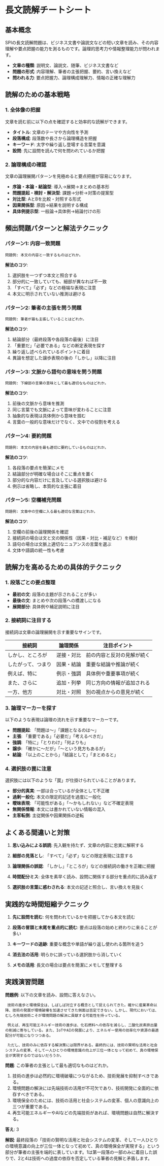 # 長文読解チートシート

## 基本概念

SPIの長文読解問題は、ビジネス文書や論説文などの短い文章を読み、その内容理解や要点把握の能力を測るものです。論理的思考力や情報整理能力が問われます。

- **文章の種類**: 説明文、論説文、随筆、ビジネス文書など
- **問題の形式**: 内容理解、筆者の主張把握、要約、言い換えなど
- **問われる力**: 要点把握力、論理構成理解力、情報の正確な理解力

## 読解のための基本戦略

### 1. 全体像の把握

文章を読む前に以下の点を確認すると効率的な読解ができます。

- **タイトル**: 文章のテーマや方向性を予測
- **段落構成**: 段落数や長さから論理構造を把握
- **キーワード**: 太字や繰り返し登場する言葉を意識
- **設問**: 先に設問を読んで何を問われているか把握

### 2. 論理構成の確認

文章の論理展開パターンを見極めると要点把握が容易になります。

- **序論・本論・結論型**: 導入→展開→まとめの基本形
- **問題提起・検討・解決型**: 課題→分析→対策の提案型
- **対比型**: AとBを比較・対照する形式
- **因果関係型**: 原因→結果を説明する構成
- **具体例提示型**: 一般論→具体例→結論付けの形

## 頻出問題パターンと解法テクニック

### パターン1: 内容一致問題
```
問題例: 本文の内容と一致するものはどれか。
```

**解法のコツ**:
1. 選択肢を一つずつ本文と照合する
2. 部分的に一致していても、細部が異なれば不一致
3. 「すべて」「必ず」などの極端な表現に注意
4. 本文に明示されていない推測は避ける

### パターン2: 筆者の主張を問う問題
```
問題例: 筆者が最も主張していることはどれか。
```

**解法のコツ**:
1. 結論部分（最終段落や各段落の最後）に注目
2. 「重要だ」「必要である」などの断定表現を探す
3. 繰り返し述べられているポイントに着目
4. 異論を想定した譲歩表現の後の「しかし」以降に注目

### パターン3: 文脈から語句の意味を問う問題
```
問題例: 下線部の言葉の意味として最も適切なものはどれか。
```

**解法のコツ**:
1. 前後の文脈から意味を推測
2. 同じ言葉でも文脈によって意味が変わることに注意
3. 抽象的な表現は具体例から意味を掴む
4. 言葉の一般的な意味だけでなく、文中での役割を考える

### パターン4: 要約問題
```
問題例: 本文の内容を最も適切に要約しているものはどれか。
```

**解法のコツ**:
1. 各段落の要点を簡潔にメモ
2. 結論部分が明確な場合はそこに重点を置く
3. 部分的な内容だけに言及している選択肢は避ける
4. 例示は省略し、本質的な主張に着目

### パターン5: 空欄補充問題
```
問題例: 文章中の空欄に入る最も適切な言葉はどれか。
```

**解法のコツ**:
1. 空欄の前後の論理関係を確認
2. 接続詞の場合は文と文の関係性（因果・対比・補足など）を検討
3. 語句の場合は文脈上適切なニュアンスの言葉を選ぶ
4. 文体や語調の統一性も考慮

## 読解力を高めるための具体的テクニック

### 1. 段落ごとの要点整理

- **最初の文**: 段落の主題が示されることが多い
- **最後の文**: まとめや次の段落への橋渡しになる
- **展開部分**: 具体例や補足説明に注目

### 2. 接続詞に注目する

接続詞は文章の論理展開を示す重要なサインです。

| 接続詞 | 論理関係 | 注目ポイント |
|------|---------|------------|
| しかし、ところが | 逆接・対比 | 前の内容と反対の見解が続く |
| したがって、つまり | 因果・結論 | 重要な結論や推論が続く |
| 例えば、特に | 例示・強調 | 具体例や重要事項が続く |
| また、さらに | 追加・列挙 | 同じ方向の情報が追加される |
| 一方、他方 | 対比・対照 | 別の視点からの意見が続く |

### 3. 論理マーカーを探す

以下のような表現は論理の流れを示す重要なマーカーです。

- **問題提起**: 「問題は～」「課題となるのは～」
- **主張**: 「重要である」「必要だ」「考えるべきだ」
- **強調**: 「特に」「とりわけ」「何よりも」
- **譲歩**: 「確かに～だが」「～という見方もあるが」
- **結論**: 「以上のことから」「結論として」「まとめると」

### 4. 選択肢の罠に注意

選択肢には以下のような「罠」が仕掛けられていることがあります。

- **部分的真実**: 一部は合っているが全体として不正確
- **過剰一般化**: 本文の限定的記述を過度に一般化
- **曖昧表現**: 「可能性がある」「～かもしれない」など不確定表現
- **無関係情報**: 本文には書かれていない情報の混入
- **主客転倒**: 主従関係や因果関係の逆転

## よくある間違いと対策

1. **思い込みによる誤読**: 先入観を持たず、文章の内容に忠実に解釈する

2. **細部の見落とし**: 「すべて」「必ず」などの限定表現に注意する

3. **論理関係の誤認**: 「しかし」「ところが」などの接続詞の働きを正確に把握

4. **時間配分ミス**: 全体を素早く読み、設問に関係する部分を重点的に読み返す

5. **選択肢の言葉に惑わされる**: 本文の記述と照合し、言い換えを見抜く

## 実践的な時間短縮テクニック

1. **先に設問を読む**: 何を問われているかを把握してから本文を読む

2. **段落の冒頭と末尾を重点的に読む**: 要点は段落の始めと終わりに来ることが多い

3. **キーワードの追跡**: 重要な概念や単語が繰り返し使われる箇所を追う

4. **消去法の活用**: 明らかに誤っている選択肢から消していく

5. **メモの活用**: 長文の場合は要点を簡潔にメモして整理する

## 実践演習問題

**問題例**: 以下の文章を読み、設問に答えなさい。

```
 技術の進歩と環境保全は、しばしば対立する概念として捉えられてきた。確かに産業革命以降、技術の発展が環境破壊を加速させてきた側面は否定できない。しかし、現代においては、むしろ先端技術こそが環境問題の解決に貢献する可能性を持っている。

 例えば、再生可能エネルギー技術の進歩は、化石燃料への依存を減らし、二酸化炭素排出量の削減に寄与している。また、IoTやAIの発展により、エネルギー使用の効率化や資源の最適配分が可能になりつつある。

 ただし、技術のみに依存する解決策には限界がある。最終的には、技術の賢明な活用と社会システムの変革、そして一人ひとりの環境意識の向上が三位一体となって初めて、真の環境保全が実現するのではないだろうか。
```

**問題**: この筆者の主張として最も適切なものはどれか。

1. 技術の進歩は必然的に環境破壊につながるため、技術発展を抑制すべきである。
2. 環境問題の解決には先端技術の活用が不可欠であり、技術開発に全面的に依存すべきである。
3. 環境保全のためには、技術の活用と社会システムの変革、個人の意識向上の三つが重要である。
4. 再生可能エネルギーやAIなどの先端技術があれば、環境問題は自然に解決する。

**答え**: 3

**解説**: 
最終段落の「技術の賢明な活用と社会システムの変革、そして一人ひとりの環境意識の向上が三位一体となって初めて、真の環境保全が実現する」という部分が筆者の主張を端的に表しています。1は第一段落の一部のみに着目した誤りで、2と4は技術への過度の依存を否定している筆者の見解と矛盾します。